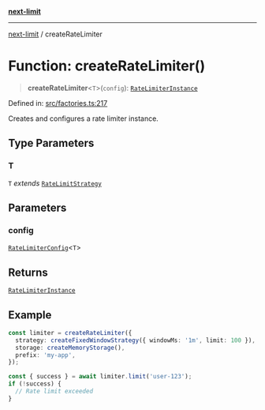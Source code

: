 [**next-limit**](../README.md)

***

[next-limit](../README.md) / createRateLimiter

# Function: createRateLimiter()

> **createRateLimiter**\<`T`\>(`config`): [`RateLimiterInstance`](../interfaces/RateLimiterInstance.md)

Defined in: [src/factories.ts:217](https://github.com/saoudi-h/next-limit/blob/f416490a04def3b4fa337260ecf1c729b660c4a7/src/factories.ts#L217)

Creates and configures a rate limiter instance.

## Type Parameters

### T

`T` *extends* [`RateLimitStrategy`](../interfaces/RateLimitStrategy.md)

## Parameters

### config

[`RateLimiterConfig`](../interfaces/RateLimiterConfig.md)\<`T`\>

## Returns

[`RateLimiterInstance`](../interfaces/RateLimiterInstance.md)

## Example

```ts
const limiter = createRateLimiter({
  strategy: createFixedWindowStrategy({ windowMs: '1m', limit: 100 }),
  storage: createMemoryStorage(),
  prefix: 'my-app',
});

const { success } = await limiter.limit('user-123');
if (!success) {
  // Rate limit exceeded
}
```
